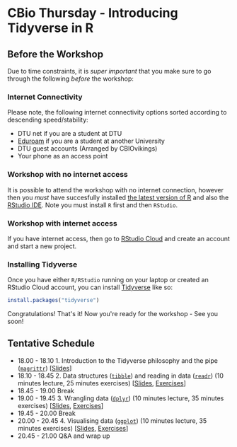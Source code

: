 CBio Thursday - Introducing Tidyverse in R
================

Before the Workshop
-------------------

Due to time constraints, it is *super important* that you make sure to go through the following *before* the workshop:

### Internet Connectivity

Please note, the following internet connectivity options sorted according to descending speed/stability:

-   DTU net if you are a student at DTU
-   [Eduroam](https://www.eduroam.org/) if you are a student at another University
-   DTU guest accounts (Arranged by CBIOvikings)
-   Your phone as an access point

### Workshop with no internet access

It is possible to attend the workshop with no internet connection, however then you *must* have succesfully installed [the latest version of R](https://mirrors.dotsrc.org/cran/) and also the [RStudio IDE](https://www.rstudio.com/products/rstudio/download/#download). Note you must install `R` first and then `RStudio`.

### Workshop with internet access

If you have internet access, then go to [RStudio Cloud](https://rstudio.cloud/) and create an account and start a new project.

### Installing Tidyverse

Once you have either `R/RStudio` running on your laptop or created an RStudio Cloud account, you can install [Tidyverse](https://www.tidyverse.org/) like so:

``` r
install.packages("tidyverse")
```

Congratulations! That's it! Now you're ready for the workshop - See you soon!

Tentative Schedule
------------------

-   18.00 - 18.10 1. Introduction to the Tidyverse philosophy and the pipe ([`magrittr`](https://cran.r-project.org/web/packages/magrittr/README.html)) \[[Slides](http://htmlpreview.github.io/?https://github.com/leonjessen/TidyThursday/blob/master/01_introduction/lecture/introduction_presentation.html)\]
-   18.10 - 18.45 2. Data structures ([`tibble`](https://cran.r-project.org/web/packages/tibble/README.html)) and reading in data ([`readr`](https://cran.r-project.org/web/packages/readr/README.html)) (10 minutes lecture, 25 minutes exercises) \[[Slides](), [Exercises]()\]
-   18.45 - 19.00 Break
-   19.00 - 19.45 3. Wrangling data ([`dplyr`](https://cran.r-project.org/web/packages/dplyr/readme/README.html)) (10 minutes lecture, 35 minutes exercises) \[[Slides](), [Exercises]()\]
-   19.45 - 20.00 Break
-   20.00 - 20.45 4. Visualising data ([`ggplot`](https://cran.r-project.org/web/packages/ggplot2/readme/README.html)) (10 minutes lecture, 35 minutes exercises) \[[Slides](), [Exercises]()\]
-   20.45 - 21.00 Q&A and wrap up
